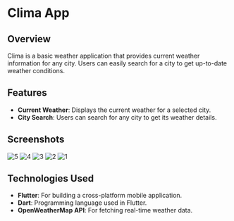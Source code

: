 # Clima App

## Overview

Clima is a basic weather application that provides current weather information for any city. Users can easily search for a city to get up-to-date weather conditions.

## Features

- **Current Weather**: Displays the current weather for a selected city.
- **City Search**: Users can search for any city to get its weather details.

## Screenshots
![5](https://github.com/user-attachments/assets/0341ea14-a947-4e84-9fd1-7ec75e82198a)
![4](https://github.com/user-attachments/assets/5df5108d-891b-4696-b92e-ab6285e101f4)
![3](https://github.com/user-attachments/assets/df1b555b-e02a-4c6b-874d-6d1c2a273acf)
![2](https://github.com/user-attachments/assets/7f68ad86-a439-4b81-82bd-3a9732e54aed)
![1](https://github.com/user-attachments/assets/cfd10539-ac0a-4cd0-9cd6-dd2d372f2aef)


## Technologies Used

- **Flutter**: For building a cross-platform mobile application.
- **Dart**: Programming language used in Flutter.
- **OpenWeatherMap API**: For fetching real-time weather data.
